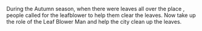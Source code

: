 During the Autumn season, when there were leaves all over the place , people called for the leafblower to help them clear the leaves. Now take up the role of the Leaf Blower Man and help the city clean up the leaves.